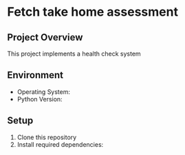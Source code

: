 # Fetch take home assessment

## Project Overview
This project implements a health check system

## Environment
- Operating System:
- Python Version: 

## Setup
1. Clone this repository
2. Install required dependencies:
